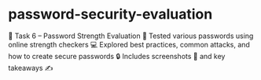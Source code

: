 # password-security-evaluation
🔐 Task 6 – Password Strength Evaluation 🧠 Tested various passwords using online strength checkers 💻 Explored best practices, common attacks, and how to create secure passwords 🔒 Includes screenshots 📸 and key takeaways ✍️
